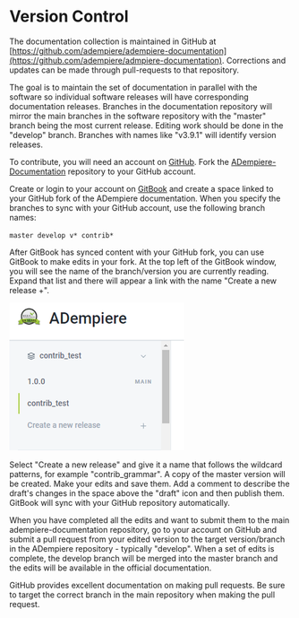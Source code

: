 # Version Control

The documentation collection is maintained in GitHub at [https://github.com/adempiere/adempiere-documentation](https://github.com/adempiere/admpiere-documentation). Corrections and updates can be made through pull-requests to that repository.

The goal is to maintain the set of documentation in parallel with the software so individual software releases will have corresponding documentation releases. Branches in the documentation repository will mirror the main branches in the software repository with the "master" branch being the most current release. Editing work should be done in the "develop" branch. Branches with names like "v3.9.1" will identify version releases.

To contribute, you will need an account on [GitHub](http://github.com). Fork the [ADempiere-Documentation](https://github.com/adempiere/adempiere-documentation) repository to your GitHub account.

Create or login to your account on [GitBook](https://www.gitbook.com/) and create a space linked to your GitHub fork of the ADempiere documentation. When you specify the branches to sync with your GitHub account, use the following branch names:

`master develop v* contrib*`

After GitBook has synced content with your GitHub fork, you can use GitBook to make edits in your fork. At the top left of the GitBook window, you will see the name of the branch/version you are currently reading. Expand that list and there will appear a link with the name "Create a new release +".

![Menu to create a new release](../.gitbook/assets/image-1.png)

Select "Create a new release" and give it a name that follows the wildcard patterns, for example "contrib\_grammar". A copy of the master version will be created. Make your edits and save them. Add a comment to describe the draft's changes in the space above the "draft" icon and then publish them. GitBook will sync with your GitHub repository automatically.

When you have completed all the edits and want to submit them to the main adempiere-documentation repository, go to your account on GitHub and submit a pull request from your edited version to the target version/branch in the ADempiere repository - typically "develop".  When a set of edits is complete, the develop branch will be merged into the master branch and the edits will be available in the official documentation.

GitHub provides excellent documentation on making pull requests. Be sure to target the correct branch in the main repository when making the pull request.

